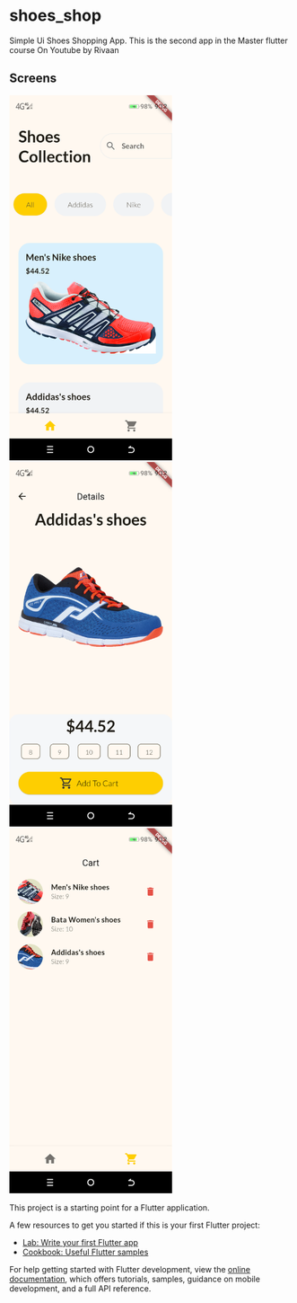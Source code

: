 # shoes_shop

Simple Ui Shoes Shopping App. This is the second app in the Master flutter course On Youtube by Rivaan

## Screens

<img src="assets/screens/screen1.png" alt="screen 1" width="290"/>
<img src="assets/screens/screen2.png" alt="screen 1" width="290"/>
<img src="assets/screens/screen3.png" alt="screen 1" width="290"/>

This project is a starting point for a Flutter application.

A few resources to get you started if this is your first Flutter project:

- [Lab: Write your first Flutter app](https://docs.flutter.dev/get-started/codelab)
- [Cookbook: Useful Flutter samples](https://docs.flutter.dev/cookbook)

For help getting started with Flutter development, view the
[online documentation](https://docs.flutter.dev/), which offers tutorials,
samples, guidance on mobile development, and a full API reference.
